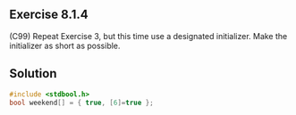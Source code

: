 ## Exercise 8.1.4
(C99) Repeat Exercise 3, but this time use a designated initializer. Make the initializer as short as possible.

## Solution
```c
#include <stdbool.h>
bool weekend[] = { true, [6]=true };
```
